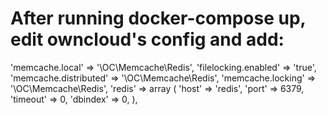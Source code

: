 # After running docker-compose up, edit owncloud's config and add:

'memcache.local' => '\\OC\\Memcache\\Redis',
'filelocking.enabled' => 'true',
'memcache.distributed' => '\\OC\\Memcache\\Redis',
'memcache.locking' => '\\OC\\Memcache\\Redis',
'redis' =>
array (
'host' => 'redis',
'port' => 6379,
'timeout' => 0,
'dbindex' => 0,
),
